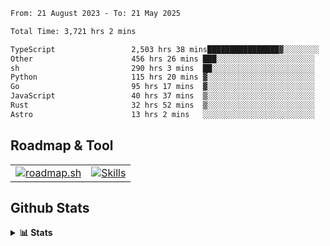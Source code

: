 <!--START_SECTION:waka-->

```txt
From: 21 August 2023 - To: 21 May 2025

Total Time: 3,721 hrs 2 mins

TypeScript                 2,503 hrs 38 mins████████████████▓░░░░░░░░   67.28 %
Other                      456 hrs 26 mins ███░░░░░░░░░░░░░░░░░░░░░░   12.27 %
sh                         290 hrs 3 mins  ██░░░░░░░░░░░░░░░░░░░░░░░   07.80 %
Python                     115 hrs 20 mins ▓░░░░░░░░░░░░░░░░░░░░░░░░   03.10 %
Go                         95 hrs 17 mins  ▓░░░░░░░░░░░░░░░░░░░░░░░░   02.56 %
JavaScript                 40 hrs 37 mins  ▒░░░░░░░░░░░░░░░░░░░░░░░░   01.09 %
Rust                       32 hrs 52 mins  ▒░░░░░░░░░░░░░░░░░░░░░░░░   00.88 %
Astro                      13 hrs 2 mins   ░░░░░░░░░░░░░░░░░░░░░░░░░   00.35 %
```

<!--END_SECTION:waka-->

## Roadmap & Tool
<table align="center">
  <tr>
    <td>
      <a href="https://roadmap.sh">
        <img src="https://roadmap.sh/card/tall/6505f3e78dfc79db2fff8e3e?variant=dark" alt="roadmap.sh" />
      </a>
    </td>
    <td>
      <a href="https://github.com/chaninlaw">
        <img src="https://skillicons.dev/icons?i=js,typescript,nodejs,nestjs,react,next,astro,html,css,tailwind,postgres,prisma,docker,git,rust,go&perline=7&theme=dark" alt="Skills" />
      </a>
    </td>
  </tr>
</table>

## Github Stats
<details close>
  <summary><b>📊 Stats</b></summary>
  <div align="center">
    
<picture>
  <source
    srcset="https://github-readme-stats.vercel.app/api?username=chaninlaw&show_icons=true&theme=dark"
    media="(prefers-color-scheme: dark)"
  />
  <source
    srcset="https://github-readme-stats.vercel.app/api?username=chaninlaw&show_icons=true"
    media="(prefers-color-scheme: light), (prefers-color-scheme: no-preference)"
  />
  <img src="https://github-readme-stats.vercel.app/api?username=chaninlaw&show_icons=true" />
</picture>
    
<picture>
  <source
    srcset="https://github-readme-stats.vercel.app/api/top-langs/?username=chaninlaw&layout=donut&theme=dark"
    media="(prefers-color-scheme: dark)"
  />
  <source
    srcset="https://github-readme-stats.vercel.app/api/top-langs/?username=chaninlaw&layout=donut"
    media="(prefers-color-scheme: light), (prefers-color-scheme: no-preference)"
  />
  <img src="https://github-readme-stats.vercel.app/api/top-langs/?username=chaninlaw&layout=donut" />
</picture>
    
  </div>
  
</details>


